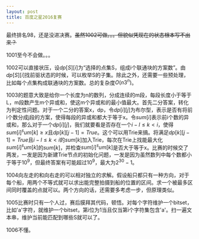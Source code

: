 ```yaml
---
layout: post
title: 百度之星2016复赛
---
```


最终排名98，还是没进决赛。<s>虽然1002可做。。。但貌似凭现在的状态根本写不出来？</s>

1001至今不会做。。。

1002可以直接状压，设$dp[S][i]$为“选择的点集S，组成i个联通块的方案数”。由$dp[S][i]$找前驱状态的时候，可以枚举S的子集。除此之外，还需要一些预处理，比如每个点集构成联通块的方案数。总的复杂度$O(n 3^n)$。

1003的题意大致是给你一个长度为n的数列，分成连续的m段，每段长度小于等于L，m段数产生m个异或和，使这m个异或和的最小值最大。首先二分答案，转化为判定性问题。对于一个二分的答案x，dp，令$dp[i][j]$为布尔型，表示是否有将前i个数分成j段的方案，使得每段的异或和都大于等于x。令$sum[i]$表示前i个数的异或和，那么对于一个$dp[i][j]$，我们就要看是否存在一个$i-l \leq k < i$，使得$sum[i] ^ sum[k] \geq x$且$dp[k][j-1] = True$。这个可以用Trie来搞。将满足$dp[k][j-1] = True$且$i-l \leq k < i$的$sum[k]$加入Trie，每次在Trie上找能最大化$sum[i] ^ sum[k]$的$sum[k]$，并检查$sum[i] ^ sum[k]$是否大于等于x。比赛的时候交了两发，一发是因为新建Trie节点的初始化问题，一发是因为虽然数列中每个数都小于等于$10^9$，但最终答案有可能超过$10^9$，最大为$2^30-1$。

1004向左走的和向右走的可以相对独立的求解。假设船只都只有一种方向，对于每个船，用两个不等式就可以求出能完整拍摄到船的位置的区间。求一个被最多区间同时覆盖的点就可以。两个方向的话，还需要多考虑一步，但原理类似。

1005比赛时只有一个人过，赛后膜拜其代码，顿悟。对每个字符维护一个bitset<N>，比如'a'字符，就维护一个bitset，第i位为1当且仅当第i个字符集包含'a'。扫一遍文本串，维护当前能匹配到哪些S就可以了。

1006不懂。

